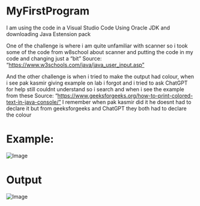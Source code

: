 # MyFirstProgram
I am using the code in a Visual Studio Code Using Oracle JDK and downloading Java Estension pack 

One of the challenge is where i am quite unfamiliar with scanner so i took some of the code from w8school about scanner and putting the code in my code and changing just a “bit” 
Source: “https://www.w3schools.com/java/java_user_input.asp”

And the other challenge is when i tried to make the output had colour, when i see pak kasmir giving example on lab i forgot and i tried to ask ChatGPT for help still couldnt understand so i search and when i see the example from these
Source: “https://www.geeksforgeeks.org/how-to-print-colored-text-in-java-console/” 
I remember when pak kasmir did it he doesnt had to declare it but from geeksforgeeks and ChatGPT they both had to declare the colour 
# Example:

![Image](https://github.com/user-attachments/assets/e7f420a3-690e-400d-9860-6d6b04a40d46)
 # Output

![Image](https://github.com/user-attachments/assets/ee33379c-b73f-4689-ac1a-2550d3fc7f04)
